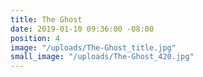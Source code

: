 ```yaml
---
title: The Ghost
date: 2019-01-10 09:36:00 -08:00
position: 4
image: "/uploads/The-Ghost_title.jpg"
small_image: "/uploads/The-Ghost_420.jpg"
---
```


